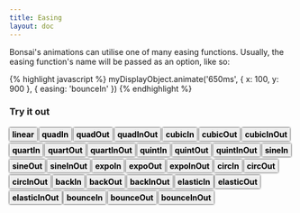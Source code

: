 ```yaml
---
title: Easing
layout: doc
---
```


<style>
#easing_functions {
  line-height: 2em;
}
#easing_functions a {
  padding: 3px 5px;
  background: #EEE;
  font-weight: 700;
  cursor: pointer;
  color: #000;
  text-decoration: none;
  box-shadow: 0 0 3px #000;
}
#easing_functions a:hover, #easing_functions a:focus, #easing_functions a.active {
  background: #000;
  color: #FFF;
}
</style>

Bonsai's animations can utilise one of many easing functions. Usually, the easing
function's name will be passed as an option, like so:

{% highlight javascript %}
myDisplayObject.animate('650ms', {
  x: 100,
  y: 900
}, {
  easing: 'bounceIn'
})
{% endhighlight %}

### Try it out

<script>

$(document).ready(function() {

  var prepCode = "something = Shape.circle(150, 50, 30).attr({fillColor:'red', fillGradient: gradient.radial(['rgba(0,0,0,0)', 'rgba(0,0,0,0.3)'])}).addTo(stage);";

  window.runnableEasing = new doc.Runnable({ height: 100, width: 700 });

  runnableEasing.dom.insertAfter('h3:first');
  runnableEasing.setPrepCode(prepCode);

  function setEasing(easing) {
    runnableEasing.setEditableCode("something.animate('1s', { x: 500 }, { easing: '"+easing+"' });");
    runnableEasing.run();
  }

  var easingAnchors = $('#easing_functions a').attr('href', 'javascript:void 0;').click(function() {
    setEasing($(this).text());
    easingAnchors.removeClass('active');
    $(this).addClass('active');
  });

  easingAnchors.first().click();

});

</script>

<p id="easing_functions">
  <a>linear</a>
  <a>quadIn</a>
  <a>quadOut</a>
  <a>quadInOut</a>
  <a>cubicIn</a>
  <a>cubicOut</a>
  <a>cubicInOut</a>
  <a>quartIn</a>
  <a>quartOut</a>
  <a>quartInOut</a>
  <a>quintIn</a>
  <a>quintOut</a>
  <a>quintInOut</a>
  <a>sineIn</a>
  <a>sineOut</a>
  <a>sineInOut</a>
  <a>expoIn</a>
  <a>expoOut</a>
  <a>expoInOut</a>
  <a>circIn</a>
  <a>circOut</a>
  <a>circInOut</a>
  <a>backIn</a>
  <a>backOut</a>
  <a>backInOut</a>
  <a>elasticIn</a>
  <a>elasticOut</a>
  <a>elasticInOut</a>
  <a>bounceIn</a>
  <a>bounceOut</a>
  <a>bounceInOut</a>
</p>
